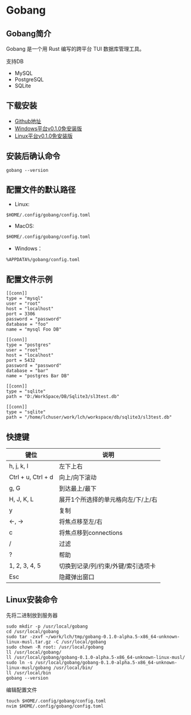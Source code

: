 # Gobang

## Gobang简介
Gobang 是一个用 Rust 编写的跨平台 TUI 数据库管理工具。  

支持DB
 - MySQL
 - PostgreSQL
 - SQLite

## 下载安装
* [Github地址](https://github.com/TaKO8Ki/gobang)
* [Windows平台v0.1.0免安装版](https://github.com/TaKO8Ki/gobang/releases/download/v0.1.0-alpha.5/gobang-0.1.0-alpha.5-x86_64-pc-windows-msvc.zip)
* [Linux平台v0.1.0免安装版](https://github.com/TaKO8Ki/gobang/releases/download/v0.1.0-alpha.5/gobang-0.1.0-alpha.5-x86_64-unknown-linux-musl.tar.gz)

## 安装后确认命令
```
gobang --version
```

## 配置文件的默认路径
- Linux:
```
$HOME/.config/gobang/config.toml
```
- MacOS:
```
$HOME/.config/gobang/config.toml
```
- Windows：
```
%APPDATA%/gobang/config.toml
```

## 配置文件示例
```
[[conn]]
type = "mysql"
user = "root"
host = "localhost"
port = 3306
password = "password"
database = "foo"
name = "mysql Foo DB"

[[conn]]
type = "postgres"
user = "root"
host = "localhost"
port = 5432
password = "password"
database = "bar"
name = "postgres Bar DB"

[[conn]]
type = "sqlite"
path = "D:/WorkSpace/DB/Sqlite3/sl3test.db"

[[conn]]
type = "sqlite"
path = "/home/lchuser/work/lch/workspace/db/sqlite3/sl3test.db"
```

## 快捷键
| 键位               | 说明                               |
|--------------------|------------------------------------|
| h, j, k, l         | 左下上右                           |
| Ctrl + u, Ctrl + d | 向上/向下滚动                      |
| g, G               | 到达最上/最下                      |
| H, J, K, L         | 展开1个所选择的单元格向左/下/上/右 |
| y                  | 复制                               |
| ←, →               | 将焦点移至左/右                    |
| c                  | 将焦点移到connections              |
| /                  | 过滤                               |
| ?                  | 帮助                               |
| 1, 2, 3, 4, 5      | 切换到记录/列/约束/外键/索引选项卡 |
| Esc                | 隐藏弹出窗口                       |

## Linux安装命令
先将二进制放到服务器
```
sudo mkdir -p /usr/local/gobang
cd /usr/local/gobang
sudo tar -zxvf ~/work/lch/tmp/gobang-0.1.0-alpha.5-x86_64-unknown-linux-musl.tar.gz -C /usr/local/gobang
sudo chown -R root: /usr/local/gobang
ll /usr/local/gobang/
ll /usr/local/gobang/gobang-0.1.0-alpha.5-x86_64-unknown-linux-musl/
sudo ln -s /usr/local/gobang/gobang-0.1.0-alpha.5-x86_64-unknown-linux-musl/gobang /usr/local/bin/
ll /usr/local/bin
gobang --version
```
编辑配置文件
```
touch $HOME/.config/gobang/config.toml
nvim $HOME/.config/gobang/config.toml
```
